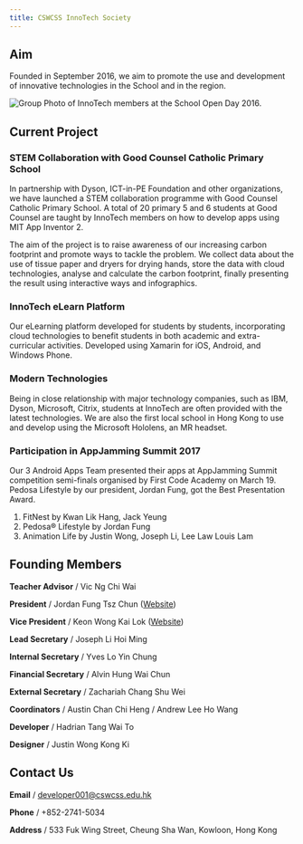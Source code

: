 ```yaml
---
title: CSWCSS InnoTech Society
---
```


## Aim

Founded in September 2016, we aim to promote the use and development of innovative technologies in the School and in the region.

![Group Photo of InnoTech members at the School Open Day 2016.](https://raw.githubusercontent.com/CSWCSS-InnoTech/cswcss-innotech.github.io/master/group-photo2.jpg)

## Current Project

### STEM Collaboration with Good Counsel Catholic Primary School

In partnership with Dyson, ICT-in-PE Foundation and other organizations, we have launched a STEM collaboration programme with Good Counsel Catholic Primary School. A total of 20 primary 5 and 6 students at Good Counsel are taught by InnoTech members on how to develop apps using MIT App Inventor 2. 

The aim of the project is to raise awareness of our increasing carbon footprint and promote ways to tackle the problem. We collect data about the use of tissue paper and dryers for drying hands, store the data with cloud technologies, analyse and calculate the carbon footprint, finally presenting the result using interactive ways and infographics.

### InnoTech eLearn Platform

Our eLearning platform developed for students by students, incorporating cloud technologies to benefit students in both academic and extra-curricular activities. Developed using Xamarin for iOS, Android, and Windows Phone.

### Modern Technologies

Being in close relationship with major technology companies, such as IBM, Dyson, Microsoft, Citrix, students at InnoTech are often provided with the latest technologies. We are also the first local school in Hong Kong to use and develop using the Microsoft Hololens, an MR headset. 

### Participation in AppJamming Summit 2017

Our 3 Android Apps Team presented their apps at AppJamming Summit competition semi-finals organised by First Code Academy on March 19. Pedosa Lifestyle by our president, Jordan Fung, got the Best Presentation Award.
1. FitNest by Kwan Lik Hang, Jack Yeung
2. Pedosa® Lifestyle by Jordan Fung
3. Animation Life by Justin Wong, Joseph Li, Lee Law Louis Lam

## Founding Members

**Teacher Advisor** / Vic Ng Chi Wai

**President** / Jordan Fung Tsz Chun ([Website](http://www.jordanfung.com))

**Vice President** / Keon Wong Kai Lok ([Website](http://designheaven8.wixsite.com/lego-mania-official))

**Lead Secretary** / Joseph Li Hoi Ming

**Internal Secretary** / Yves Lo Yin Chung

**Financial Secretary** / Alvin Hung Wai Chun

**External Secretary** / Zachariah Chang Shu Wei

**Coordinators** / Austin Chan Chi Heng / Andrew Lee Ho Wang

**Developer** / Hadrian Tang Wai To

**Designer** / Justin Wong Kong Ki

## Contact Us

**Email** / developer001@cswcss.edu.hk

**Phone** / +852-2741-5034

**Address** / 533 Fuk Wing Street, Cheung Sha Wan, Kowloon, Hong Kong
